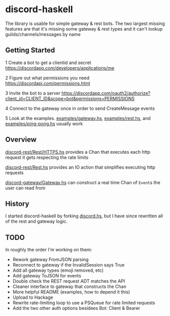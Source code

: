 # discord-haskell

The library is usable for simple gateway & rest bots.
The two largest missing features are that
it's missing some gateway & rest types and
it can't lookup guilds/channels/messages by name

## Getting Started

1 Create a bot to get a clientid and secret
<https://discordapp.com/developers/applications/me>

2 Figure out what permissions you need
<https://discordapi.com/permissions.html>

3 Invite the bot to a server
<https://discordapp.com/oauth2/authorize?client_id=CLIENT_ID&scope=bot&permissions=PERMISSIONS>

4 Connect to the gateway once in order to send CreateMessage events

5 Look at the examples.
[examples/gateway.hs](./examples/gateway.hs),
[examples/rest.hs](./examples/rest.hs), and
[examples/ping-pong.hs](./examples/ping-pong.hs) usually work

## Overview

[discord-rest/Rest/HTTPS.hs](./discord-rest/src/Network/Discord/Rest/HTTP.hs)
 provides a Chan that executes each http request it gets respecting the rate limits

[discord-rest/Rest.hs](./discord-rest/src/Network/Discord/Rest.hs) provides
an IO action that simplifies executing http requests

[discord-gateway/Gateway.hs](./discord-gateway/src/Network/Discord/Gateway.hs)
can construct a real time Chan of `Event`s the user can read from

## History

I started discord-haskell by forking
[discord.hs](https://github.com/jano017/Discord.hs), but
I have since rewritten all of the rest and gateway logic.

## TODO

In roughly the order I'm working on them:

- Rework gateway FromJSON parsing
- Reconnect to gateway if the InvalidSession says True
- Add all gateway types (emoji removed, etc)
- Add gateway ToJSON for events
- Double check the REST request ADT matches the API
- Cleaner interface to gateway that constructs the Chan
- More helpful README (examples, how to depend it this)
- Upload to Hackage
- Rewrite rate-limiting loop to use a PSQueue for rate limited requests
- Add the two other auth options besidees Bot: Client & Bearer
